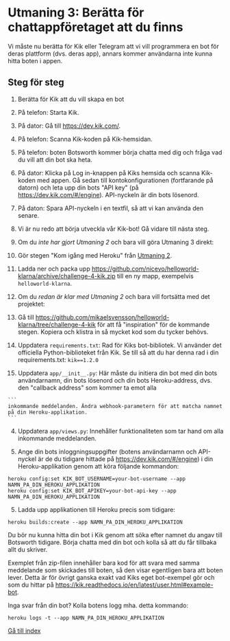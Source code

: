 # Utmaning 3: Berätta för chattappföretaget att du finns

Vi måste nu berätta för Kik eller Telegram att vi vill programmera en bot för deras plattform (dvs. deras app), annars kommer användarna inte kunna hitta boten i appen.

## Steg för steg

1. Berätta för Kik att du vill skapa en bot

  1. På telefon: Starta Kik.
  2. På dator: Gå till <https://dev.kik.com/>.
  3. På telefon: Scanna Kik-koden på Kik-hemsidan.
  4. På telefon: boten Botsworth kommer börja chatta med dig och fråga vad du vill att din bot ska heta.
  5. På dator: Klicka på Log in-knappen på Kiks hemsida och scanna Kik-koden med appen. Gå sedan till kontokonfigurationen (fortfarande på datorn) och leta upp din bots "API key" (på <https://dev.kik.com/#/engine>). API-nyckeln är din bots lösenord.
  6. På daton: Spara API-nyckeln i en textfil, så att vi kan använda den senare.
  7. Vi är nu redo att börja utveckla vår Kik-bot! Gå vidare till nästa steg.

2. Om du _inte har gjort Utmaning 2_ och bara vill göra Utmaning 3 direkt:

  1. Gör stegen "Kom igång med Heroku" från [Utmaning 2](./challenge-heroku.sv.md).

  2. Ladda ner och packa upp <https://github.com/nicevo/helloworld-klarna/archive/challenge-4-kik.zip> till en ny mapp, exempelvis `helloworld-klarna`.

3. Om du _redan är klar med Utmaning 2_ och bara vill fortsätta med det projektet:

  1. Gå till <https://github.com/mikaelsvensson/helloworld-klarna/tree/challenge-4-kik> för att få "inspiration" för de kommande stegen. Kopiera och klistra in så mycket kod som du tycker behövs.

  2. Uppdatera `requirements.txt`: Rad för Kiks bot-bibliotek. Vi använder det officiella Python-biblioteket från Kik. Se till så att du har denna rad i din requirements.txt: `kik==1.2.0`

  3. Uppdatera `app/__init__.py`: Här måste du initiera din bot med din bots användarnamn, din bots lösenord och din bots Heroku-address, dvs. den "callback address" som kommer ta emot alla

    ```
    inkommande meddelanden. Ändra webhook-parametern för att matcha namnet på din Heroku-applikation.
    ```

  4. Uppdatera `app/views.py`: Innehåller funktionaliteten som tar hand om alla inkommande meddelanden.

4. Ange din bots inloggningsuppgifter (botens användarnamn och API-nyckel är de du tidigare hittade på <https://dev.kik.com/#/engine>) i din Heroku-applikation genom att köra följande kommandon:

  ```
  heroku config:set KIK_BOT_USERNAME=your-bot-username --app NAMN_PA_DIN_HEROKU_APPLIKATION
  heroku config:set KIK_BOT_APIKEY=your-bot-api-key --app NAMN_PA_DIN_HEROKU_APPLIKATION
  ```

5. Ladda upp applikationen till Heroku precis som tidigare:

  ```
  heroku builds:create --app NAMN_PA_DIN_HEROKU_APPLIKATION
  ```

Du bör nu kunna hitta din bot i Kik genom att söka efter namnet du angav till Botsworth tidigare. Börja chatta med din bot och kolla så att du får tillbaka allt du skriver.

Exemplet från zip-filen innehåller bara kod för att svara med samma meddelande som skickades till boten, så den visar egentligen bara att boten lever. Detta är för övrigt ganska exakt vad Kiks eget bot-exempel gör och som du hittar på <https://kik.readthedocs.io/en/latest/user.html#example-bot>.

Inga svar från din bot? Kolla botens logg mha. detta kommando:

```
heroku logs -t --app NAMN_PA_DIN_HEROKU_APPLIKATION
```

[Gå till index](./index.sv.md)
